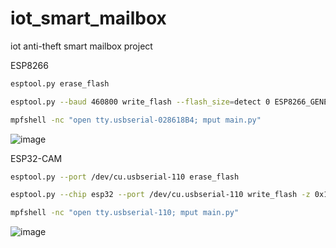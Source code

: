 # iot_smart_mailbox
iot anti-theft smart mailbox project

ESP8266
```bash
esptool.py erase_flash
```
```bash
esptool.py --baud 460800 write_flash --flash_size=detect 0 ESP8266_GENERIC-20230426-v1.20.0.bin
```
```bash
mpfshell -nc "open tty.usbserial-028618B4; mput main.py"
```
![image](https://github.com/lfriddong/iot_smart_mailbox/assets/145072574/effccf6a-2a99-4b57-8571-e9f679d0bd5c)


ESP32-CAM
```bash
esptool.py --port /dev/cu.usbserial-110 erase_flash
```

```bash
esptool.py --chip esp32 --port /dev/cu.usbserial-110 write_flash -z 0x1000 ESP32_GENERIC-20231005-v1.21.0.bin
```

```bash
mpfshell -nc "open tty.usbserial-110; mput main.py"
```

![image](https://github.com/lfriddong/iot_smart_mailbox/assets/145072574/d76b61ce-f697-4c25-b80d-29c2c4595488)

